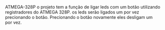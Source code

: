 ATMEGA-328P
o projeto tem a função de ligar leds com um botão utilizando registradores do ATMEGA 328P.
os leds serão ligados um por vez precionando o botão.
Precionando o botão novamente eles desligam um por vez.
